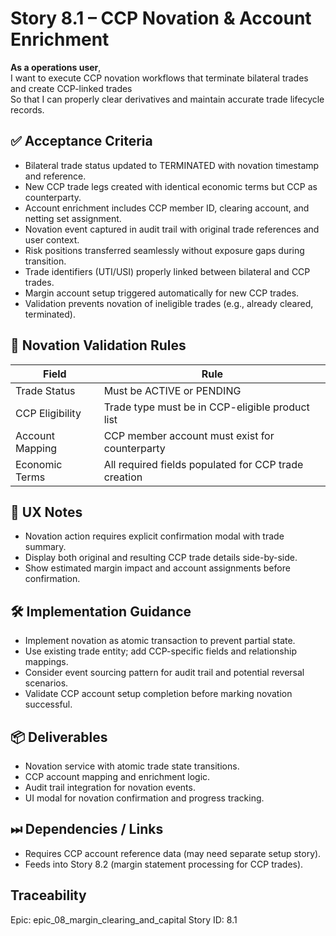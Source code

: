 # Story 8.1 – CCP Novation & Account Enrichment

**As a operations user**,  
I want to execute CCP novation workflows that terminate bilateral trades and create CCP-linked trades  
So that I can properly clear derivatives and maintain accurate trade lifecycle records.

## ✅ Acceptance Criteria
- Bilateral trade status updated to TERMINATED with novation timestamp and reference.
- New CCP trade legs created with identical economic terms but CCP as counterparty.
- Account enrichment includes CCP member ID, clearing account, and netting set assignment.
- Novation event captured in audit trail with original trade references and user context.
- Risk positions transferred seamlessly without exposure gaps during transition.
- Trade identifiers (UTI/USI) properly linked between bilateral and CCP trades.
- Margin account setup triggered automatically for new CCP trades.
- Validation prevents novation of ineligible trades (e.g., already cleared, terminated).

## 🧪 Novation Validation Rules
| Field | Rule |
|-------|------|
| Trade Status | Must be ACTIVE or PENDING |
| CCP Eligibility | Trade type must be in CCP-eligible product list |
| Account Mapping | CCP member account must exist for counterparty |
| Economic Terms | All required fields populated for CCP trade creation |

## 🧠 UX Notes
- Novation action requires explicit confirmation modal with trade summary.
- Display both original and resulting CCP trade details side-by-side.
- Show estimated margin impact and account assignments before confirmation.

## 🛠 Implementation Guidance
- Implement novation as atomic transaction to prevent partial state.
- Use existing trade entity; add CCP-specific fields and relationship mappings.
- Consider event sourcing pattern for audit trail and potential reversal scenarios.
- Validate CCP account setup completion before marking novation successful.

## 📦 Deliverables
- Novation service with atomic trade state transitions.
- CCP account mapping and enrichment logic.
- Audit trail integration for novation events.
- UI modal for novation confirmation and progress tracking.

## ⏭ Dependencies / Links
- Requires CCP account reference data (may need separate setup story).
- Feeds into Story 8.2 (margin statement processing for CCP trades).

## Traceability
Epic: epic_08_margin_clearing_and_capital
Story ID: 8.1